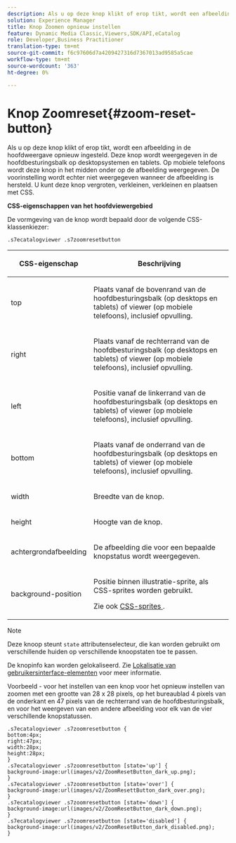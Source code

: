 ```yaml
---
description: Als u op deze knop klikt of erop tikt, wordt een afbeelding in de hoofdweergave opnieuw ingesteld. Deze knop wordt weergegeven in de hoofdbesturingsbalk op desktopsystemen en tablets. Op mobiele telefoons wordt deze knop in het midden onder op de afbeelding weergegeven. De voorinstelling wordt echter niet weergegeven wanneer de afbeelding is hersteld. U kunt deze knop vergroten, verkleinen, verkleinen en plaatsen met CSS.
solution: Experience Manager
title: Knop Zoomen opnieuw instellen
feature: Dynamic Media Classic,Viewers,SDK/API,eCatalog
role: Developer,Business Practitioner
translation-type: tm+mt
source-git-commit: f6c97606d7a4209427316d7367013ad9585a5cae
workflow-type: tm+mt
source-wordcount: '363'
ht-degree: 0%

---
```



# Knop Zoomreset{#zoom-reset-button}

Als u op deze knop klikt of erop tikt, wordt een afbeelding in de hoofdweergave opnieuw ingesteld. Deze knop wordt weergegeven in de hoofdbesturingsbalk op desktopsystemen en tablets. Op mobiele telefoons wordt deze knop in het midden onder op de afbeelding weergegeven. De voorinstelling wordt echter niet weergegeven wanneer de afbeelding is hersteld. U kunt deze knop vergroten, verkleinen, verkleinen en plaatsen met CSS.

<!--<a id="section_061E550C1C1D4DB2BD663A898895B38C"></a>-->

**CSS-eigenschappen van het hoofdviewergebied**

De vormgeving van de knop wordt bepaald door de volgende CSS-klassenkiezer:

`.s7ecatalogviewer .s7zoomresetbutton`

<table id="table_94EE3F5BBE4547C0B4943471CEE7EDE4"> 
 <thead> 
  <tr> 
   <th colname="col1" class="entry"> <p> CSS-eigenschap </p> </th> 
   <th colname="col2" class="entry"> <p>Beschrijving </p> </th> 
  </tr> 
 </thead>
 <tbody> 
  <tr> 
   <td colname="col1"> <p> <span class="codeph"> top  </span> </p> </td> 
   <td colname="col2"> <p>Plaats vanaf de bovenrand van de hoofdbesturingsbalk (op desktops en tablets) of viewer (op mobiele telefoons), inclusief opvulling. </p> </td> 
  </tr> 
  <tr> 
   <td colname="col1"> <p> <span class="codeph"> right  </span> </p> </td> 
   <td colname="col2"> <p>Plaats vanaf de rechterrand van de hoofdbesturingsbalk (op desktops en tablets) of viewer (op mobiele telefoons), inclusief opvulling. </p> </td> 
  </tr> 
  <tr> 
   <td colname="col1"> <p> <span class="codeph"> left  </span> </p> </td> 
   <td colname="col2"> <p>Positie vanaf de linkerrand van de hoofdbesturingsbalk (op desktops en tablets) of viewer (op mobiele telefoons), inclusief opvulling. </p> </td> 
  </tr> 
  <tr> 
   <td colname="col1"> <p> <span class="codeph"> bottom  </span> </p> </td> 
   <td colname="col2"> <p>Plaats vanaf de onderrand van de hoofdbesturingsbalk (op desktops en tablets) of viewer (op mobiele telefoons), inclusief opvulling. </p> </td> 
  </tr> 
  <tr> 
   <td colname="col1"> <p> <span class="codeph"> width </span> </p> </td> 
   <td colname="col2"> <p>Breedte van de knop. </p> </td> 
  </tr> 
  <tr> 
   <td colname="col1"> <p> <span class="codeph"> height  </span> </p> </td> 
   <td colname="col2"> <p>Hoogte van de knop. </p> </td> 
  </tr> 
  <tr> 
   <td colname="col1"> <p> <span class="codeph"> achtergrondafbeelding  </span> </p> </td> 
   <td colname="col2"> <p>De afbeelding die voor een bepaalde knopstatus wordt weergegeven. </p> </td> 
  </tr> 
  <tr> 
   <td colname="col1"> <p> <span class="codeph"> background-position  </span> </p> </td> 
   <td colname="col2"> <p> Positie binnen illustratie-sprite, als CSS-sprites worden gebruikt. </p> <p>Zie ook <a href="../../../c-html5-s7-aem-asset-viewers/c-html5-20-ecatalog-viewer-about/c-html5-20-ecatalog-viewer-customizingviewer/c-html5-20-ecatalog-viewer-customizingviewer.md#section-9d570f95eb2443aca74c1b02f6e89aff" format="dita" scope="local"> CSS-sprites </a>. </p> </td> 
  </tr> 
 </tbody> 
</table>

>[!NOTE]
>
>Deze knoop steunt `state` attributenselecteur, die kan worden gebruikt om verschillende huiden op verschillende knoopstaten toe te passen.

De knopinfo kan worden gelokaliseerd. Zie [Lokalisatie van gebruikersinterface-elementen](../../../c-html5-s7-aem-asset-viewers/c-html5-20-ecatalog-viewer-about/c-html5-20-ecatalog-viewer-localization.md#concept-cbfc39344c494eb7b9f6a272cff0cc74) voor meer informatie.

Voorbeeld - voor het instellen van een knop voor het opnieuw instellen van zoomen met een grootte van 28 x 28 pixels, op het bureaublad 4 pixels van de onderkant en 47 pixels van de rechterrand van de hoofdbesturingsbalk, en voor het weergeven van een andere afbeelding voor elk van de vier verschillende knopstatussen.

```
.s7ecatalogviewer .s7zoomresetbutton { 
bottom:4px; 
right:47px; 
width:28px; 
height:28px; 
} 
.s7ecatalogviewer .s7zoomresetbutton [state='up'] { 
background-image:url(images/v2/ZoomResetButton_dark_up.png); 
} 
.s7ecatalogviewer .s7zoomresetbutton [state='over'] {  
background-image:url(images/v2/ZoomResettButton_dark_over.png); 
} 
.s7ecatalogviewer .s7zoomresetbutton [state='down'] {  
background-image:url(images/v2/ZoomResetButton_dark_down.png); 
} 
.s7ecatalogviewer .s7zoomresetbutton [state='disabled'] { 
background-image:url(images/v2/ZoomResetButton_dark_disabled.png); 
}
```

